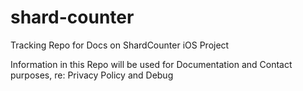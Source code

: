 # shard-counter
Tracking Repo for Docs on ShardCounter iOS Project

Information in this Repo will be used for Documentation and Contact purposes, re: Privacy Policy and Debug
